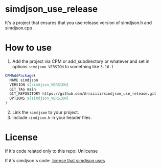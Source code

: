 # simdjson_use_release

It's a project that ensures that you use release version of simdjson.h and simdjson.cpp .

# How to use

1. Add the project via CPM or add_subdirectory or whatever and set in options `simdjson_VERSION` to something like `3.10.1`
```cmake
CPMAddPackage(
  NAME simdjson
  VERSION ${simdjson_VERSION}
  GIT_TAG main
  GIT_REPOSITORY https://github.com/Arniiiii/simdjson_use_release.git
  OPTIONS ${simdjson_VERSION}
)
```
2. Link the `simdjson` to your project.
3. Include `simdjson.h` in your header files.

# License

If it's code related only to this repo: Unlicense

If it's simdjson's code: [license that simdjson uses](https://github.com/simdjson/simdjson/blob/master/LICENSE)
